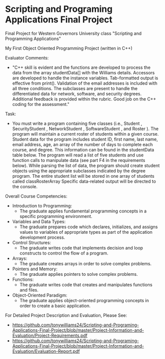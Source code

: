 # Scripting and Programing Applications Final Project

Final Project for Western Governors University class "Scripting and Programming Applications"

My First Object Oriented Programming Project (written in C++)

Evaluator Comments:
 - "C++ skill is evident and the functions are developed to process the data from the array studentData[] with the Williams details. Accessors are developed to handle the instance variables. Tab-formatted output is effective from print(). Validation of the email addresses is included with all three conditions. The subclasses are present to handle the differentiated data for network, software, and security degrees. Additional feedback is provided within the rubric. Good job on the C++ coding for the assessment."

Task:
 - You must write a program containing five classes (i.e.,  Student , SecurityStudent , NetworkStudent , SoftwareStudent , and  Roster ). The program will maintain a current roster of students within a given course. Student data for the program includes student ID, first name, last name, email address, age, an array of the number of days to complete each course, and degree. This information can be found in the studentData table below. The program will read a list of five students and use function calls to manipulate data (see part F4 in the requirements below). While parsing the list of data, the program should create student objects using the appropriate subclasses indicated by the degree program. The entire student list will be stored in one array of students called  classRosterArray Specific data-related output will be directed to the console. 

Overall Course Competencies:
 - Introduction to Programming:
   - The graduate applies fundamental programming concepts in a specific programming environment.
 - Variables and Data Types:
   - The graduate prepares code which declares, initializes, and assigns values to variables of appropriate types as part of the application development process.
 - Control Structures:
   - The graduate writes code that implements decision and loop constructs to control the flow of a program.
 - Arrays:
   - The graduate creates arrays in order to solve complex problems.
 - Pointers and Memory:
   - The graduate applies pointers to solve complex problems.
 - Functions:
   - The graduate writes code that creates and manipulates functions and files.
 - Object-Oriented Paradigm:
   - The graduate applies object-oriented programming concepts in order to create a basic application.

For Detailed Project Description and Evaluation, Please See:
 - https://github.com/tonywilliams24/Scripting-and-Programing-Applications-Final-Project/blob/master/Project-Information-and-Evaluation/Project-Requirements.pdf
 - https://github.com/tonywilliams24/Scripting-and-Programing-Applications-Final-Project/blob/master/Project-Information-and-Evaluation/Evaluation-Report.pdf
